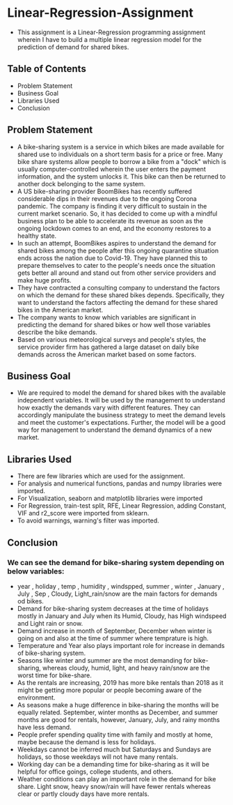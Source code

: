 # Linear-Regression-Assignment
* This assignment is a Linear-Regression programming assignment wherein I have to build a multiple linear regression model for the prediction of demand for shared bikes.

## Table of Contents
* Problem Statement
* Business Goal
* Libraries Used
* Conclusion

## Problem Statement
* A bike-sharing system is a service in which bikes are made available for shared use to individuals on a short term basis for a price or free. Many bike share systems allow people to borrow a bike from a "dock" which is usually computer-controlled wherein the user enters the payment information, and the system unlocks it. This bike can then be returned to another dock belonging to the same system.
* A US bike-sharing provider BoomBikes has recently suffered considerable dips in their revenues due to the ongoing Corona pandemic. The company is finding it very difficult to sustain in the current market scenario. So, it has decided to come up with a mindful business plan to be able to accelerate its revenue as soon as the ongoing lockdown comes to an end, and the economy restores to a healthy state. 
* In such an attempt, BoomBikes aspires to understand the demand for shared bikes among the people after this ongoing quarantine situation ends across the nation due to Covid-19. They have planned this to prepare themselves to cater to the people's needs once the situation gets better all around and stand out from other service providers and make huge profits.
* They have contracted a consulting company to understand the factors on which the demand for these shared bikes depends. Specifically, they want to understand the factors affecting the demand for these shared bikes in the American market.
* The company wants to know which variables are significant in predicting the demand for shared bikes or how well those variables describe the bike demands.
* Based on various meteorological surveys and people's styles, the service provider firm has gathered a large dataset on daily bike demands across the American market based on some factors. 

## Business Goal
* We are required to model the demand for shared bikes with the available independent variables. It will be used by the management to understand how exactly the demands vary with different features. They can accordingly manipulate the business strategy to meet the demand levels and meet the customer's expectations. Further, the model will be a good way for management to understand the demand dynamics of a new market. 

## Libraries Used
* There are few libraries which are used for the assignment. 
* For analysis and numerical functions, pandas and numpy libraries were imported.
* For Visualization, seaborn and matplotlib libraries were imported
* For Regression, train-test split, RFE, Linear Regression, adding Constant, VIF and r2_score were imported from sklearn.
* To avoid warnings, warning's filter was imported.

## Conclusion
### We can see the demand for bike-sharing system depending on below variables:
* year , holiday , temp , humidity , windspped, summer , winter , January , July , Sep , Cloudy, Light_rain/snow are the main factors for demands od bikes.
* Demand for bike-sharing system decreases at the time of holidays mostly in January and July when its Humid, Cloudy, has High windspeed and Light rain or snow.
* Demand increase in month of September, December when winter is going on and also at the time of summer where temprature is high.
* Temperature and Year also plays important role for increase in demands of bike-sharing system.
* Seasons like winter and summer are the most demanding for bike-sharing, whereas cloudy, humid, light, and heavy rain/snow are the worst time for bike-share. 
* As the rentals are increasing, 2019 has more bike rentals than 2018 as it might be getting more popular or people becoming aware of the environment.
* As seasons make a huge difference in bike-sharing the months will be equally related. September, winter months as December, and summer months are good for rentals, however, January, July, and rainy months have less demand.
* People prefer spending quality time with family and mostly at home, maybe because the demand is less for holidays.
* Weekdays cannot be inferred much but Saturdays and Sundays are holidays, so those weekdays will not have many rentals.
* Working day can be a demanding time for bike-sharing as it will be helpful for office goings, college students, and others.
* Weather conditions can play an important role in the demand for bike share. Light snow, heavy snow/rain will have fewer rentals whereas clear or partly cloudy days have more rentals.




